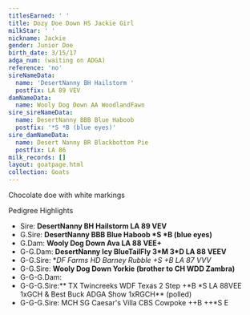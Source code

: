 ```yaml
---
titlesEarned: ' '
title: Dozy Doe Down HS Jackie Girl
milkStar: ' '
nickname: Jackie
gender: Junior Doe
birth_date: 3/15/17
adga_num: (waiting on ADGA)
reference: 'no'
sireNameData:
  name: 'DesertNanny BH Hailstorm '
  postfix: LA 89 VEV
damNameData:
  name: Wooly Dog Down AA WoodlandFawn
sire_sireNameData:
  name: DesertNanny BBB Blue Haboob
  postfix: '*S *B (blue eyes)'
sire_damNameData:
  name: Desert Nanny BR Blackbottom Pie
  postfix: LA 86
milk_records: []
layout: goatpage.html
collection: Goats
---
```

Chocolate doe with white markings

Pedigree Highlights

* Sire: **DesertNanny BH Hailstorm LA 89 VEV**
* G.Sire: **DesertNanny BBB Blue Haboob \*S \*B (blue eyes)**
* G.Dam: **Wooly Dog Down Ava LA  88 VEE+** 
* G-G.Dam: **DesertNanny Icy BlueTailFly 3\*M 3\*D LA 88 VEEV**
* G-G.Sire: **DF Farms HD Barney Rubble +*S +B LA 87 VVV**
* G-G.Sire: **Wooly Dog Down Yorkie (**brother to** CH WDD Zambra)**
* G-G-G.Dam: 
* G-G-G.Sire:** TX Twincreeks WDF Texas 2 Step +\*B \*S LA 88VEE 1xGCH & Best Buck ADGA Show 1xRGCH** (polled)
* G-G-G.Sire: MCH SG Caesar's Villa CBS Cowpoke ++B ++*S E
